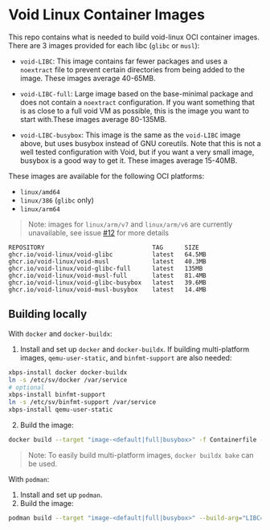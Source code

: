 # Void Linux Container Images

This repo contains what is needed to build void-linux OCI container
images. There are 3 images provided for each libc (`glibc` or `musl`):

- `void-LIBC`: This image contains far fewer packages and uses a
  `noextract` file to prevent certain directories from being added to
  the image. These images average 40-65MB.

- `void-LIBC-full`: Large image based on the base-minimal package and
  does not contain a `noextract` configuration. If you want something
  that is as close to a full void VM as possible, this is the image you
  want to start with.These images average 80-135MB.

- `void-LIBC-busybox`: This image is the same as the `void-LIBC` image
  above, but uses busybox instead of GNU coreutils. Note that this is
  not a well tested configuration with Void, but if you want a very
  small image, busybox is a good way to get it. These images average 15-40MB.

These images are available for the following OCI platforms:

- `linux/amd64`
- `linux/386` (`glibc` only)
- `linux/arm64`

> Note: images for `linux/arm/v7` and `linux/arm/v6` are currently unavailable, see issue [#12](https://github.com/void-linux/void-docker/issues/12) for more details

```
REPOSITORY                              TAG      SIZE
ghcr.io/void-linux/void-glibc           latest   64.5MB
ghcr.io/void-linux/void-musl            latest   40.3MB
ghcr.io/void-linux/void-glibc-full      latest   135MB
ghcr.io/void-linux/void-musl-full       latest   81.4MB
ghcr.io/void-linux/void-glibc-busybox   latest   39.6MB
ghcr.io/void-linux/void-musl-busybox    latest   14.4MB
```

## Building locally

With `docker` and  `docker-buildx`:

1. Install and set up `docker` and `docker-buildx`. If building multi-platform images,
  `qemu-user-static`, and `binfmt-support` are also needed:
```sh
xbps-install docker docker-buildx
ln -s /etc/sv/docker /var/service
# optional
xbps-install binfmt-support
ln -s /etc/sv/binfmt-support /var/service
xbps-install qemu-user-static
```
2. Build the image:
```sh
docker build --target "image-<default|full|busybox>" -f Containerfile --build-arg="LIBC=<glibc|musl>" . --tag <yourtag>
```
> Note: To easily build multi-platform images, `docker buildx bake` can be used.

With `podman`:

1. Install and set up `podman`.
2. Build the image:
```sh
podman build --target "image-<default|full|busybox>" --build-arg="LIBC=<glibc|musl>" . --tag <yourtag>
```
